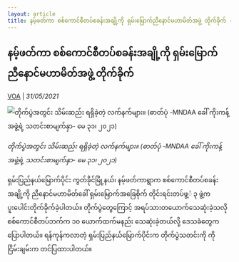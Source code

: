 ```yaml
---
layout: article
title: နမ့်ဖတ်ကာ စစ်ကောင်စီတပ်စခန်းအချို့ကို ရှမ်းမြောက်ညီနောင်မဟာမိတ်အဖွဲ့ တိုက်ခိုက် - VOA
---
```


## နမ့်ဖတ်ကာ စစ်ကောင်စီတပ်စခန်းအချို့ကို ရှမ်းမြောက်ညီနောင်မဟာမိတ်အဖွဲ့ တိုက်ခိုက်

[VOA](https://burmese.voanews.com/a/northern-shan-attacks/5910689.html) | _31/05/2021_
        
![တိုက်ပွဲအတွင်း သိမ်းဆည်း ရရှိခဲ့တဲ့ လက်နက်များ။ (ဓာတ်ပုံ -MNDAA ခေါ် ကိုးကန့်အဖွဲ့ရဲ့ သတင်းစာမျက်နှာ- မေ ၃၁၊ ၂၀၂၁)](https://gdb.voanews.com/6E6F5A4D-6D2A-47CF-8B41-C666FF259E31_cx0_cy0_cw98_w1080_h608_s.jpg)

_တိုက်ပွဲအတွင်း သိမ်းဆည်း ရရှိခဲ့တဲ့ လက်နက်များ။ (ဓာတ်ပုံ -MNDAA ခေါ် ကိုးကန့်အဖွဲ့ရဲ့ သတင်းစာမျက်နှာ- မေ ၃၁၊ ၂၀၂၁)_

ရှမ်းပြည်နယ်မြောက်ပိုင်း ကွတ်ခိုင်မြို့နယ်၊ နမ့်ဖတ်ကာရွာက စစ်ကောင်စီတပ်စခန်းအချို့ကို ညီနောင်မဟာမိတ်ခေါ် ရှမ်းမြောက်အခြေစိုက် တိုင်းရင်းတပ်ဖွ့ဲ ၃ ဖွဲ့က ပူးပေါင်းတိုက်ခိုက်ခဲ့ပါတယ်။ တိုက်ပွဲတွေကြောင့် အရပ်သားတယောက်သေဆုံးခဲ့သလို စစ်ကောင်စီတပ်ဘက်က ၁၀ ယောက်ထက်မနည်း သေဆုံးခဲ့တယ်လို့ ဒေသခံတွေက ပြောပါတယ်။ ရန်ကုန်ကလာတဲ့ ရှမ်းပြည်နယ်မြောက်ပိုင်းက တိုက်ပွဲသတင်းကို ကိုငြိမ်းချမ်းက တင်ပြထားပါတယ်။